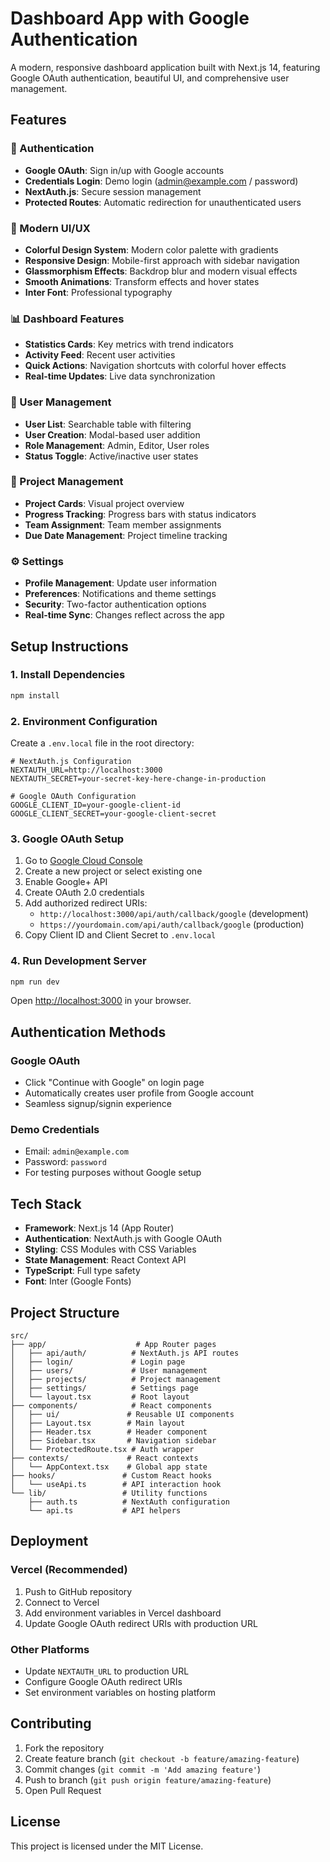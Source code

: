# Dashboard App with Google Authentication

A modern, responsive dashboard application built with Next.js 14, featuring Google OAuth authentication, beautiful UI, and comprehensive user management.

## Features

### 🔐 Authentication
- **Google OAuth**: Sign in/up with Google accounts
- **Credentials Login**: Demo login (admin@example.com / password)
- **NextAuth.js**: Secure session management
- **Protected Routes**: Automatic redirection for unauthenticated users

### 🎨 Modern UI/UX
- **Colorful Design System**: Modern color palette with gradients
- **Responsive Design**: Mobile-first approach with sidebar navigation
- **Glassmorphism Effects**: Backdrop blur and modern visual effects
- **Smooth Animations**: Transform effects and hover states
- **Inter Font**: Professional typography

### 📊 Dashboard Features
- **Statistics Cards**: Key metrics with trend indicators
- **Activity Feed**: Recent user activities
- **Quick Actions**: Navigation shortcuts with colorful hover effects
- **Real-time Updates**: Live data synchronization

### 👥 User Management
- **User List**: Searchable table with filtering
- **User Creation**: Modal-based user addition
- **Role Management**: Admin, Editor, User roles
- **Status Toggle**: Active/inactive user states

### 📁 Project Management
- **Project Cards**: Visual project overview
- **Progress Tracking**: Progress bars with status indicators
- **Team Assignment**: Team member assignments
- **Due Date Management**: Project timeline tracking

### ⚙️ Settings
- **Profile Management**: Update user information
- **Preferences**: Notifications and theme settings
- **Security**: Two-factor authentication options
- **Real-time Sync**: Changes reflect across the app

## Setup Instructions

### 1. Install Dependencies
```bash
npm install
```

### 2. Environment Configuration
Create a `.env.local` file in the root directory:

```env
# NextAuth.js Configuration
NEXTAUTH_URL=http://localhost:3000
NEXTAUTH_SECRET=your-secret-key-here-change-in-production

# Google OAuth Configuration
GOOGLE_CLIENT_ID=your-google-client-id
GOOGLE_CLIENT_SECRET=your-google-client-secret
```

### 3. Google OAuth Setup
1. Go to [Google Cloud Console](https://console.cloud.google.com/)
2. Create a new project or select existing one
3. Enable Google+ API
4. Create OAuth 2.0 credentials
5. Add authorized redirect URIs:
   - `http://localhost:3000/api/auth/callback/google` (development)
   - `https://yourdomain.com/api/auth/callback/google` (production)
6. Copy Client ID and Client Secret to `.env.local`

### 4. Run Development Server
```bash
npm run dev
```

Open [http://localhost:3000](http://localhost:3000) in your browser.

## Authentication Methods

### Google OAuth
- Click "Continue with Google" on login page
- Automatically creates user profile from Google account
- Seamless signup/signin experience

### Demo Credentials
- Email: `admin@example.com`
- Password: `password`
- For testing purposes without Google setup

## Tech Stack

- **Framework**: Next.js 14 (App Router)
- **Authentication**: NextAuth.js with Google OAuth
- **Styling**: CSS Modules with CSS Variables
- **State Management**: React Context API
- **TypeScript**: Full type safety
- **Font**: Inter (Google Fonts)

## Project Structure

```
src/
├── app/                    # App Router pages
│   ├── api/auth/          # NextAuth.js API routes
│   ├── login/             # Login page
│   ├── users/             # User management
│   ├── projects/          # Project management
│   ├── settings/          # Settings page
│   └── layout.tsx         # Root layout
├── components/            # React components
│   ├── ui/               # Reusable UI components
│   ├── Layout.tsx        # Main layout
│   ├── Header.tsx        # Header component
│   ├── Sidebar.tsx       # Navigation sidebar
│   └── ProtectedRoute.tsx # Auth wrapper
├── contexts/             # React contexts
│   └── AppContext.tsx    # Global app state
├── hooks/               # Custom React hooks
│   └── useApi.ts        # API interaction hook
└── lib/                 # Utility functions
    ├── auth.ts          # NextAuth configuration
    └── api.ts           # API helpers
```

## Deployment

### Vercel (Recommended)
1. Push to GitHub repository
2. Connect to Vercel
3. Add environment variables in Vercel dashboard
4. Update Google OAuth redirect URIs with production URL

### Other Platforms
- Update `NEXTAUTH_URL` to production URL
- Configure Google OAuth redirect URIs
- Set environment variables on hosting platform

## Contributing

1. Fork the repository
2. Create feature branch (`git checkout -b feature/amazing-feature`)
3. Commit changes (`git commit -m 'Add amazing feature'`)
4. Push to branch (`git push origin feature/amazing-feature`)
5. Open Pull Request

## License

This project is licensed under the MIT License.
